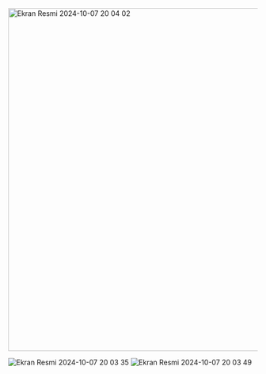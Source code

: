 <img width="691" alt="Ekran Resmi 2024-10-07 20 04 02" src="https://github.com/user-attachments/assets/ad590a02-fa71-433b-8b39-5c44a4cf2b2d">

![Ekran Resmi 2024-10-07 20 03 35 ](https://github.com/user-attachments/assets/0c661e60-78b4-4296-a7a4-20e5d26862b2)
![Ekran Resmi 2024-10-07 20 03 49 ](https://github.com/user-attachments/assets/c354ec19-24fe-4bd0-be94-bbc9aab3dc45)
